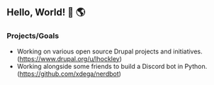 ## Hello, World! 👋 :earth_americas:

### Projects/Goals

* Working on various open source Drupal projects and initiatives. (https://www.drupal.org/u/lhockley)
* Working alongside some friends to build a Discord bot in Python. (https://github.com/xdega/nerdbot)
